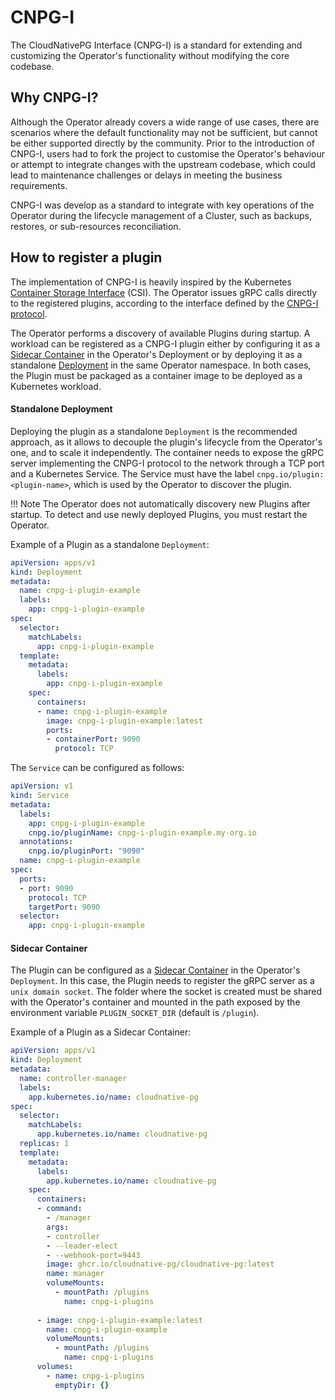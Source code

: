 # CNPG-I
<!-- SPDX-License-Identifier: CC-BY-4.0 -->

The CloudNativePG Interface (CNPG-I) is a standard for extending and customizing
the Operator's functionality without modifying the core codebase.

## Why CNPG-I?

Although the Operator already covers a wide range of use cases, there are scenarios where
the default functionality may not be sufficient, but cannot be either supported directly by the community.
Prior to the introduction of CNPG-I, users had to fork the project to customise the Operator's behaviour or attempt to 
integrate changes with the upstream codebase, which could lead to maintenance challenges or delays in meeting the
business requirements.

CNPG-I was develop as a standard to integrate with key operations of the Operator during
the lifecycle management of a Cluster, such as backups, restores, or sub-resources reconciliation.

## How to register a plugin

The implementation of CNPG-I is heavily inspired by the Kubernetes
[Container Storage Interface](https://kubernetes.io/blog/2019/01/15/container-storage-interface-ga/)
(CSI). 
The Operator issues gRPC calls directly to the registered plugins, according to the interface
defined by the [CNPG-I protocol](https://github.com/cloudnative-pg/cnpg-i/blob/main/docs/protocol.md).

The Operator performs a discovery of available Plugins during startup. A workload can be registered as a
CNPG-I plugin either by configuring it as a [Sidecar Container](https://kubernetes.io/docs/concepts/workloads/pods/sidecar-containers/) 
in the Operator's Deployment or by deploying it as a standalone 
[Deployment](https://kubernetes.io/docs/concepts/workloads/controllers/deployment/) in the same Operator namespace.
In both cases, the Plugin must be packaged as a container image to be deployed as a Kubernetes workload.

#### Standalone Deployment

Deploying the plugin as a standalone `Deployment` is the recommended approach, as it allows to decouple
the plugin's lifecycle from the Operator's one, and to scale it independently.
The container needs to expose the gRPC server implementing the CNPG-I protocol to the network through
a TCP port and a Kubernetes Service. The Service must have the label `cnpg.io/plugin: <plugin-name>`,
which is used by the Operator to discover the plugin.

!!! Note
    The Operator does not automatically discovery new Plugins after startup. To detect and use newly deployed Plugins, 
    you must restart the Operator.

Example of a Plugin as a standalone `Deployment`:

```yaml
apiVersion: apps/v1
kind: Deployment
metadata:
  name: cnpg-i-plugin-example
  labels:
    app: cnpg-i-plugin-example
spec:
  selector:
    matchLabels:
      app: cnpg-i-plugin-example
  template:
    metadata:
      labels:
        app: cnpg-i-plugin-example
    spec:
      containers:
      - name: cnpg-i-plugin-example
        image: cnpg-i-plugin-example:latest
        ports:
        - containerPort: 9090
          protocol: TCP
```

The `Service` can be configured as follows:
```yaml
apiVersion: v1
kind: Service
metadata:
  labels:
    app: cnpg-i-plugin-example
    cnpg.io/pluginName: cnpg-i-plugin-example.my-org.io
  annotations:
    cnpg.io/pluginPort: "9090"
  name: cnpg-i-plugin-example
spec:
  ports:
  - port: 9090
    protocol: TCP
    targetPort: 9090
  selector:
    app: cnpg-i-plugin-example
```

#### Sidecar Container

The Plugin can be configured as a [Sidecar Container](https://kubernetes.io/docs/concepts/workloads/pods/sidecar-containers/) 
in the Operator's `Deployment`. In this case, the Plugin needs to register the gRPC server as a `unix domain socket`. 
The folder where the socket is created must be shared with the Operator's container and mounted in the path exposed by 
the environment variable `PLUGIN_SOCKET_DIR` (default is `/plugin`).

Example of a Plugin as a Sidecar Container:

```yaml
apiVersion: apps/v1
kind: Deployment
metadata:
  name: controller-manager
  labels:
    app.kubernetes.io/name: cloudnative-pg
spec:
  selector:
    matchLabels:
      app.kubernetes.io/name: cloudnative-pg
  replicas: 1
  template:
    metadata:
      labels:
        app.kubernetes.io/name: cloudnative-pg
    spec:
      containers:
      - command:
        - /manager
        args:
        - controller
        - --leader-elect
        - --webhook-port=9443
        image: ghcr.io/cloudnative-pg/cloudnative-pg:latest
        name: manager
        volumeMounts:
          - mountPath: /plugins
            name: cnpg-i-plugins
            
      - image: cnpg-i-plugin-example:latest
        name: cnpg-i-plugin-example
        volumeMounts:
          - mountPath: /plugins
            name: cnpg-i-plugins
      volumes:
        - name: cnpg-i-plugins
          emptyDir: {}
```